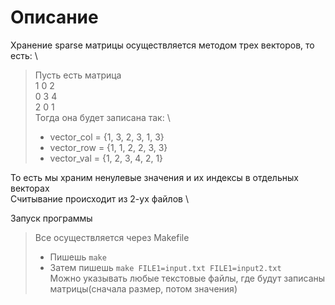# Описание

Хранение sparse матрицы осуществляется методом трех векторов, то есть: \
> Пусть есть матрица \
> 1 0 2 \
> 0 3 4 \
> 2 0 1 \
> Тогда она будет записана так: \
>- vector_col = {1, 3, 2, 3, 1, 3}
>- vector_row = {1, 1, 2, 2, 3, 3}
>- vector_val = {1, 2, 3, 4, 2, 1}

То есть мы храним ненулевые значения и их индексы в отдельных векторах \
Считывание происходит из 2-ух файлов \ 

Запуск программы 
> Все осуществляется через Makefile
>- Пишешь `make`
>- Затем пишешь `make FILE1=input.txt FILE1=input2.txt` \
> Можно указывать любые текстовые файлы, где будут записаны матрицы(сначала размер, потом значения)